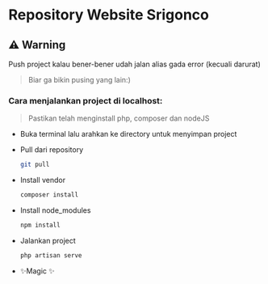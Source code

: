 # Repository Website Srigonco

## ⚠️ Warning

Push project kalau bener-bener udah jalan alias gada error (kecuali darurat)

> Biar ga bikin pusing yang lain:)

### Cara menjalankan project di localhost:

> Pastikan telah menginstall php, composer dan nodeJS

-   Buka terminal lalu arahkan ke directory untuk menyimpan project 

-   Pull dari repository
    ```sh
    git pull
    ```
-   Install vendor
    ```sh
    composer install
    ```
-   Install node_modules
    ```sh
    npm install
    ```
-   Jalankan project
    ```sh
    php artisan serve
    ```
-   ✨Magic ✨
